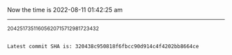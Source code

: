 Now the time is 2022-08-11 01:42:25 am

---

<small>20425173511605620715712981723432</small>

```txt

Latest commit SHA is: 320438c950818f6fbcc90d914c4f4202bb8664ce
```
